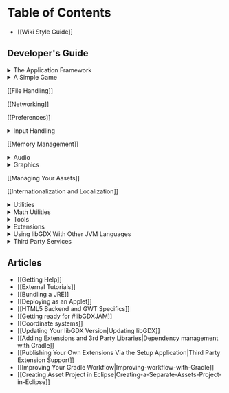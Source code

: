 # Table of Contents
 * [[Wiki Style Guide]]

## Developer's Guide
<details><summary>The Application Framework</summary>

* [[The Application Framework]]  
* [[The Life-Cycle]]  
* [[Modules Overview]]  
* [[Starter Classes and Configuration]]  
* [[Querying]]  
* [[Logging]]  
* [[Threading]]  
* [[Interfacing With Platform-Specific Code]]

</details>

<details><summary>A Simple Game</summary>

* [[A Simple Game]]  
* [[Extending the Simple Game]]

</details>

[[File Handling]]

[[Networking]]

[[Preferences]]

<details><summary>Input Handling</summary>

* [[Input Handling]]
* [[Configuration & Querying]]
* [[Mouse, Touch and Keyboard]]  
  * [[Polling]]  
  * [[Event Handling]]
* [[Controllers]]
* [[Gesture Detection]]
* [[Simple Text Input]]
* [[Accelerometer]]
* [[Compass]]
* [[Gyroscope]]
* [[Vibrator]]
* [[Cursor Visibility & Catching]]
* [[Back and Menu Key Catching]]
* [[On-Screen Keyboard]]

</details>

[[Memory Management]]

<details><summary>Audio</summary>

* [[Audio]]
* [[Sound Effects]]
* [[Streaming Music]]
* [[Playing PCM Audio]]
* [[Recording PCM Audio]]

</details>

<details><summary>Graphics</summary>

* [[Graphics]]
* [[Querying & configuring graphics (monitors, display modes, vsync)]]
* [[Continuous & Non-Continuous Rendering]]
* [[Clearing the Screen]]
* [[Taking a Screenshot]]
* [[Profiling]]
* [[Viewports]]
* [[OpenGL ES Support]]  
  * Configuration & Querying OpenGL ??  
  * Direct Access ??  
  * Utility Classes  
     -[[Rendering Shapes]]  
     -[[Textures & TextureRegions]]  
     -[[Meshes]]  
     -[[Shaders]]  
     -[[Frame Buffer Objects]]
     * 2D Graphics  
     [[SpriteBatch, TextureRegions, and Sprites]]  
     [[2D Animation]]  
     [[Clipping, With the Use of ScissorStack]]  
     [[Orthographic Camera]]  
     Mapping Touch Coordinates ??  
     [[NinePatches]]  
     [[Bitmap Fonts]]  
     -[[Distance Field Fonts]]  
     -[[Color Markup Language]]  
     [[Using TextureAtlases]]  
     [[Pixmaps]]  
     [[Packing Atlases Offline]]  
     [[Packing Atlases at Runtime]]  
     [[Texture Compression]]  
     [[2D ParticleEffects]]  
     [[Tile Maps]]  
     [[scene2d]]  
     -[[scene2d.ui]]  
     -[[Table]]  
     -[[Skin]]  
     -[[ImGui]]
     * [[3D Graphics]]  
     [[Quick Start]]  
     [[Models]]  
     [[Material and Environment]]  
     [[ModelBatch]]  
     [[ModelCache]]  
     [[ModelBuilder, MeshBuilder and MeshPartBuilder]]  
     [[3D Animations and Skinning]]  
     [[Importing Blender Models in libGDX]]  
     [[3D Particle Effects]]  
     Perspective Camera ??  
     Picking ??
   * [[Managing Your Assets]]
   * [[Internationalization and Localization]]
   * Utilities
     * [[Reading and Writing JSON]]
     * [[Reading and Writing XML]]
     * [[Collections]]
     * [[Reflection]]
     * [[jnigen]]
   * [[Math Utilities]]
     * [[Interpolation]]
     * [[Vectors, Matrices, Quaternions]]
     * [[Circles, Planes, Rays, etc.]]
     * [[Path Interface and Splines]]
     * Bounding Volumes ??
     * Intersection & Overlap Testing ??
   * Tools
     * [[Texture Packer]]
     * [[Hiero]]
     * [[2D Particle Editor]]
     * [[Path Editor]]
   * Extensions
     * [[Artificial Intelligence]]
     * [[gdx-freetype]]
     * [[gdx-pay]]: cross-platform In-App-Purchasing API
     * [[Physics]]  
     [[Box2D]]  
     [[Bullet Physics]]  

&nbsp;&nbsp;&nbsp; **2D Graphics**  
* [[SpriteBatch, TextureRegions, and Sprites]]  
* [[2D Animation]]  
* [[Clipping, With the Use of ScissorStack]]  
* [[Orthographic Camera]]  
* Mapping Touch Coordinates ??  
* [[NinePatches]]  
* [[Bitmap Fonts]]  
  * [[Distance Field Fonts]]  
  * [[Color Markup Language]]  
* [[Using TextureAtlases]]  
* [[Pixmaps]]  
* [[Packing Atlases Offline]]  
* [[Packing Atlases at Runtime]]  
* [[Texture Compression]]  
* [[2D ParticleEffects]]  
* [[Tile Maps]]  
* [[scene2d]]  
* [[scene2d.ui]]  
  * [[Table]]  
  * [[Skin]]  
* [[ImGui]]

&nbsp;&nbsp;&nbsp; **[[3D Graphics]]**

* [[Quick Start]]  
* [[Models]]  
* [[Material and Environment]]  
* [[ModelBatch]]  
* [[ModelCache]]  
* [[ModelBuilder, MeshBuilder and MeshPartBuilder]]  
* [[3D Animations and Skinning]]  
* [[Importing Blender Models in libGDX]]  
* [[3D Particle Effects]]  
* Perspective Camera ??  
* Picking ??

</details>

[[Managing Your Assets]]

[[Internationalization and Localization]]

<details><summary>Utilities</summary>

* [[Reading and Writing JSON]]
* [[Reading and Writing XML]]
* [[Collections]]
* [[Reflection]]
* [[jnigen]]

</details>

<details><summary>Math Utilities</summary>

* [[Math Utilities]]
* [[Interpolation]]
* [[Vectors, Matrices, Quaternions]]
* [[Circles, Planes, Rays, etc.]]
* [[Path Interface and Splines]]
* Bounding Volumes ??
* Intersection & Overlap Testing ??

</details>

<details><summary>Tools</summary>

* [[Texture Packer]]
* [[Hiero]]
* [[2D Particle Editor]]
* [[Path Editor]]

</details>

<details><summary>Extensions</summary>

* [[Artificial Intelligence]]
* [[gdx-freetype]]
* [[gdx-pay]]: cross-platform In-App-Purchasing API
* [[Physics]]  
  * [[Box2D]]  
  * [[Bullet Physics]]  
     -[[Setup|Bullet Wrapper Setup]]  
     -[[Using the Wrapper|Bullet Wrapper Using the wrapper]]  
     -[[Using Models|Bullet Wrapper Using models]]  
     -[[Contact Callbacks|Bullet Wrapper Contact callbacks]]  
     -[[Custom Classes|Bullet Wrapper Custom classes]]  
     -[[Debugging|Bullet Wrapper Debugging]]
   * [[Using libGDX With Other JVM Languages]]
     * [[Using libGDX With Clojure]]
     * [[Using libGDX With Kotlin]]
     * [[Using libGDX With Python]]
     * [[Using libGDX With Scala]]
   * [[Third Party Services]]
     * [[AdMob in libGDX]]
     * [[Airpush in libGDX]]
     * [[Swarm in libGDX]]
     * [[NextPeer in libGDX]]
     * [[Google Play Games Services in libGDX]]
     * [[ProGuard/DexGuard and libGDX]]
     * [[Excelsior JET and libGDX]]
 * Articles

</details>

<details><summary>Using libGDX With Other JVM Languages</summary>

* [[Using libGDX With Other JVM Languages]]
* [[Using libGDX With Clojure]]
* [[Using libGDX With Kotlin]]
* [[Using libGDX With Python]]
* [[Using libGDX With Scala]]

</details>

<details><summary>Third Party Services</summary>

* [[Third Party Services]]
* [[AdMob in libGDX]]
* [[Airpush in libGDX]]
* [[Swarm in libGDX]]
* [[NextPeer in libGDX]]
* [[Google Play Games Services in libGDX]]
* [[ProGuard/DexGuard and libGDX]]
* [[Excelsior JET and libGDX]]

</details>

## Articles

   * [[Getting Help]]
   * [[External Tutorials]]
   * [[Bundling a JRE]]
   * [[Deploying as an Applet]]
   * [[HTML5 Backend and GWT Specifics]]
   * [[Getting ready for #libGDXJAM]]
   * [[Coordinate systems]]
   * [[Updating Your libGDX Version|Updating libGDX]]
   * [[Adding Extensions and 3rd Party Libraries|Dependency management with Gradle]]
   * [[Publishing Your Own Extensions Via the Setup Application|Third Party Extension Support]] 
   * [[Improving Your Gradle Workflow|Improving-workflow-with-Gradle]]
   * [[Creating Asset Project in Eclipse|Creating-a-Separate-Assets-Project-in-Eclipse]]